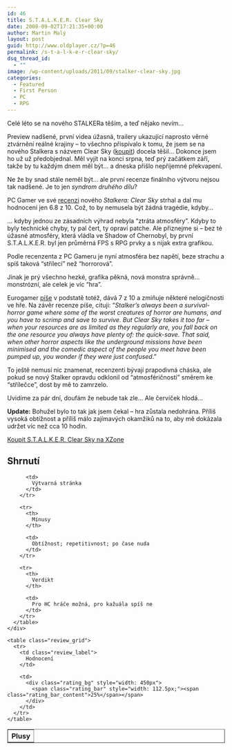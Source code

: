 ```yaml
---
id: 46
title: S.T.A.L.K.E.R. Clear Sky
date: 2008-09-02T17:21:35+00:00
author: Martin Malý
layout: post
guid: http://www.oldplayer.cz/?p=46
permalink: /s-t-a-l-k-e-r-clear-sky/
dsq_thread_id:
  - ""
image: /wp-content/uploads/2011/09/stalker-clear-sky.jpg
categories:
  - Featured
  - First Person
  - PC
  - RPG
---
```

Celé léto se na nového STALKERa těším, a teď nějako nevím&#8230;

Preview nadšené, první videa úžasná, trailery ukazující naprosto věrné ztvárnění reálné krajiny – to všechno přispívalo k tomu, že jsem se na nového Stalkera s názvem Clear Sky ([koupit](http://www.oldplayer.cz/stalker-clear-sky)) docela těšil&#8230; Dokonce jsem ho už už předobjednal. Měl vyjít na konci srpna, teď prý začátkem září, takže by tu každým dnem měl být&#8230; a dneska přišlo nepříjemné překvapení.

<div class="alignright">
</div>

Ne že by snad stále neměl být&#8230; ale první recenze finálního výtvoru nejsou tak nadšené. Je to jen _syndrom druhého dílu_?

PC Gamer ve své [recenzi](http://www.computerandvideogames.com/article.php?id=196325) nového _Stalkera: Clear Sky_ strhal a dal mu hodnocení jen 6.8 z 10. Což, to by nemusela být žádná tragédie, kdyby&#8230;

&#8230; kdyby jednou ze zásadních výhrad nebyla &#8220;ztráta atmosféry&#8221;. Kdyby to byly technické chyby, ty pal čert, ty opraví patche. Ale přiznejme si – bez té úžasné atmosféry, která vládla ve Shadow of Chernobyl, by první S.T.A.L.K.E.R. byl jen průměrná FPS s RPG prvky a s nijak extra grafikou.

Podle recenzenta z PC Gameru je nyní atmosféra bez napětí, beze strachu a spíš taková &#8220;střílecí&#8221; než &#8220;horrorová&#8221;.

Jinak je prý všechno hezké, grafika pěkná, nová monstra správně&#8230; monstrózní, ale celek je víc &#8220;hra&#8221;.

Eurogamer [píše](http://www.eurogamer.net/article.php?article_id=228698) v podstatě totéž, dává 7 z 10 a zmiňuje některé nelogičnosti ve hře. Na závěr recenze píše, cituji: &#8220;_Stalker&#8217;s always been a survival-horror game where some of the worst creatures of horror are humans, and you have to scrimp and save to survive. But Clear Sky takes it too far – when your resources are as limited as they regularly are, you fall back on the one resource you always have plenty of: the quick-save. That said, when other horror aspects like the underground missions have been minimised and the comedic aspect of the people you meet have been pumped up, you wonder if they were just confused_.&#8221;

To ještě nemusí nic znamenat, recenzenti bývají prapodivná cháska, ale pokud se nový Stalker opravdu odklonil od &#8220;atmosféričnosti&#8221; směrem ke &#8220;střílečce&#8221;, dost by mě to zamrzelo.

Uvidíme za pár dní, doufám že nebude tak zle&#8230; Ale červíček hlodá&#8230;

**Update:** Bohužel bylo to tak jak jsem čekal &#8211; hra zůstala nedohrána. Příliš vysoká obtížnost a příliš málo zajímavých okamžiků na to, aby mě dokázala udržet víc než cca 10 hodin.

[Koupit S.T.A.L.K.E.R. Clear Sky na XZone](http://www.oldplayer.cz/stalker-clear-sky)

<a name="review"></a>

<div class="review">
  <h2>
    Shrnutí
  </h2>
  
  <div class="mainbox">
    <div class="procons">
      <table border="1">
        <tr>
          <th>
            Plusy
          </th>
          
          <td>
            Výtvarná stránka
          </td>
        </tr>
        
        <tr>
          <th>
            Mínusy
          </th>
          
          <td>
            Obtížnost; repetitivnost; po čase nuda
          </td>
        </tr>
        
        <tr>
          <th>
            Verdikt
          </th>
          
          <td>
            Pro HC hráče možná, pro kažuála spíš ne
          </td>
        </tr>
      </table>
    </div>
    
    <table class="review_grid">
      <tr>
        <td class="review_label">
          Hodnocení
        </td>
        
        <td>
          <div class="rating_bg" style="width: 450px">
            <span class="rating_bar" style="width: 112.5px;"><span class="rating_bar_content">25%</span></span>
          </div>
        </td>
      </tr>
    </table>
  </div>
</div>

<div id="google_plus_one">
  <g:plusone></g:plusone>
</div>

<div id="fb_send_like">
</div>